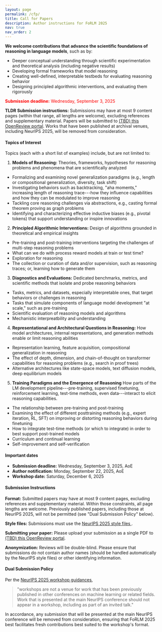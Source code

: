 ```yaml
---
layout: page
permalink: /cfp/
title: Call for Papers
description: Author instructions for FoRLM 2025
nav: true
nav_order: 2
---
```


**We welcome contributions that advance the scientific foundations of reasoning in language models**, such as by:
- Deeper conceptual understanding through scientific experimentation and theoretical analysis (including negative results)
- Developing formal frameworks that model reasoning
- Creating well-defined, interpretable testbeds for evaluating reasoning behavior
- Designing principled algorithmic interventions, and evaluating them rigorously

<span style="color:red">**Submission deadline:** Wednesday, September 3, 2025</span>

**TLDR Submission instructions:** Submissions may have at most 9 content pages (within that range, all lengths are welcome), excluding references and supplementary material.
Papers will be submitted to <a href="https://openreview.net/">(TBD) this OpenReview portal</a>.
Works that have been published at archival venues, including NeurIPS 2025, will be removed from consideration.


#### Topics of Interest

Topics (each with a short list of examples) include, but are not limited to:

1. **Models of Reasoning:** Theories, frameworks, hypotheses for reasoning problems and phenomena that are scientifically analyzed
  - Formalizing and examining novel generalization paradigms (e.g., length or compositional generalization, diversity, task shift)
  - Investigating behaviors such as backtracking, "aha moments," increasing length of reasoning trace---how they influence capabilities and how they can be modulated to improve reasoning
  - Tackling core reasoning challenges via abstractions, e.g., casting formal theorem proving as graph problems
  - Identifying and characterizing effective inductive biases (e.g., pivotal tokens) that support understanding or inspire innovations

2. **Principled Algorithmic Interventions:** Design of algorithms grounded in theoretical and empirical insights
  - Pre-training and post-training interventions targeting the challenges of multi-step reasoning problems
  - What can we do with process reward models at train or test time?
  - Exploration for reasoning
  - The collection or curation of data and/or supervision, such as reasoning traces; or, learning how to generate them

3. **Diagnostics and Evaluations:** Dedicated benchmarks, metrics, and scientific methods that isolate and probe reasoning behaviors
  - Tasks, metrics, and datasets, especially interpretable ones, that target behaviors or challenges in reasoning
  - Tasks that simulate components of language model development "at scale," such as pre-training
  - Scientific evaluation of reasoning models and algorithms
  - Mechanistic interpreatbility and understanding

4. **Representational and Architectural Questions in Reasoning:** How model architectures, internal representations, and generation methods enable or limit reasoning abilities
  - Representation learning, feature acquisition, compositional generalization in reasoning
  - The effect of depth, dimension, and chain-of-thought on transformer capabilities for reasoning problems (e.g., search in proof trees)
  - Alternative architectures like state-space models, text diffusion models, deep equilibrium models


5. **Training Paradigms and the Emergence of Reasoning** How parts of the LM development pipeline---pre-training, supervised finetuning, reinforcement learning, test-time methods, even data---interact to elicit reasoning capabilities.
  - The relationship between pre-training and post-training
  - Examining the effect of different posttraining methods (e.g., expert iteration, RL, SFT) on improving or distorting reasoning behaviors during finetuning
  - How to integrate test-time methods (or which to integrate) in order to best support post-trained models
  - Curriculum and continual learning
  - Self-improvement and self-verification

#### Important dates

- **Submission deadline:** Wednesday, September 3, 2025, AoE
- **Author notification:** Monday, September 22, 2025, AoE
- **Workshop date:** Saturday, December 6, 2025


#### Submission Instructions

**Format:** Submitted papers may have at most 9 content pages, excluding references and supplementary material.
Within those constraints, all page lengths are welcome.
Previously published papers, including those at NeurIPS 2025, will not be permitted (see "Dual Submission Policy" below).

**Style files:** Submissions must use the <a href="https://media.neurips.cc/Conferences/NeurIPS2025/Styles.zip"> NeurIPS 2025 style files </a>.

**Submitting your paper:** Please upload your submission as a single PDF to <a href="https://openreview.net/">(TBD) this OpenReview portal</a>. 

**Anonymization:** Reviews will be double-blind. Please ensure that submissions do not contain author names (should be handled automatically by the NeurIPS style files) or other identifying information.

#### Dual Submission Policy

Per the <a href="https://neurips.cc/Conferences/2025/CallForWorkshopsGuidance">NeurIPS 2025 workshop guidances</a>,

> "workshops are not a venue for work that has been previously published in other conferences on machine learning or related fields. Work that is presented at the main NeurIPS conference should not appear in a workshop, including as part of an invited talk."

In accordance, any submission that will be presented at the main NeurIPS conference will be removed from consideration, ensuring that FoRLM 2025 best facilitates fresh contributions best suited to the workshop's format.
